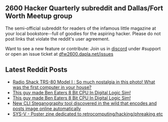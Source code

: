 ## 2600 Hacker Quarterly subreddit and Dallas/Fort Worth Meetup group
The semi-official subreddit for readers of the infamous little magazine at your local bookstore--full of goodies for the aspiring hacker. Please do not post links that violate the reddit's user agreement.

Want to see a new feature or contribute: 
Join us in [discord](https://dfw2600.dapla.net/chat) under #support or open an issue ticket at [dfw2600.dapla.net/issues](https://dfw2600.dapla.net/issues)

## Latest Reddit Posts
<!-- BLOG-POST-LIST:START -->
- [Radio Shack TRS-80 Model I : So much nostalgia in this photo! What was the first computer in your house?](https://www.reddit.com/r/2600/comments/185a3wa/radio_shack_trs80_model_i_so_much_nostalgia_in/)
- [This guy made Ben Eaters 8 Bit CPU In Digital Logic Sim!](https://www.reddit.com/r/2600/comments/184y4uv/this_guy_made_ben_eaters_8_bit_cpu_in_digital/)
- [This guy made Ben Eaters 8 Bit CPU In Digital Logic Sim!](https://www.reddit.com/r/2600/comments/184y4uw/this_guy_made_ben_eaters_8_bit_cpu_in_digital/)
- [New CLI Steganography tool discovered in the wild that encodes and posts image online automatically](https://www.reddit.com/r/2600/comments/1834vb0/new_cli_steganography_tool_discovered_in_the_wild/)
- [SYS-V - Poster zine dedicated to retrocomputing/hacking/phreaking etc](https://www.reddit.com/r/2600/comments/17ygu00/sysv_poster_zine_dedicated_to/)
<!-- BLOG-POST-LIST:END -->
